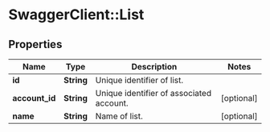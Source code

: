 # SwaggerClient::List

## Properties
Name | Type | Description | Notes
------------ | ------------- | ------------- | -------------
**id** | **String** | Unique identifier of list. | 
**account_id** | **String** | Unique identifier of associated account. | [optional] 
**name** | **String** | Name of list. | [optional] 


